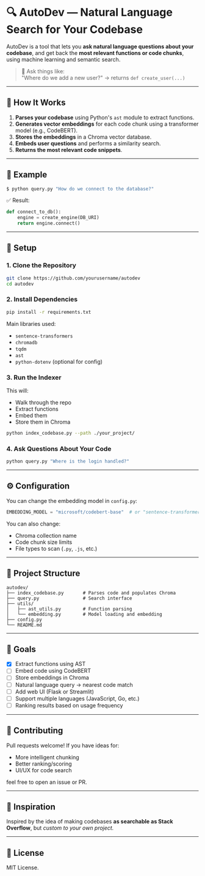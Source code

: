 # 🔍 AutoDev — Natural Language Search for Your Codebase

AutoDev is a tool that lets you **ask natural language questions about your codebase**, and get back the **most relevant functions or code chunks**, using machine learning and semantic search.

> 💬 Ask things like:  
> "Where do we add a new user?" → returns `def create_user(...)`

---

## 🧠 How It Works

1. **Parses your codebase** using Python's `ast` module to extract functions.
2. **Generates vector embeddings** for each code chunk using a transformer model (e.g., CodeBERT).
3. **Stores the embeddings** in a Chroma vector database.
4. **Embeds user questions** and performs a similarity search.
5. **Returns the most relevant code snippets**.

---

## 🚀 Example

```bash
$ python query.py "How do we connect to the database?"
```

✅ Result:
```python
def connect_to_db():
    engine = create_engine(DB_URI)
    return engine.connect()
```

---

## 🔧 Setup

### 1. Clone the Repository

```bash
git clone https://github.com/yourusername/autodev
cd autodev
```

### 2. Install Dependencies

```bash
pip install -r requirements.txt
```

Main libraries used:
- `sentence-transformers`
- `chromadb`
- `tqdm`
- `ast`
- `python-dotenv` (optional for config)

### 3. Run the Indexer

This will:
- Walk through the repo
- Extract functions
- Embed them
- Store them in Chroma

```bash
python index_codebase.py --path ./your_project/
```

### 4. Ask Questions About Your Code

```bash
python query.py "Where is the login handled?"
```

---

## ⚙️ Configuration

You can change the embedding model in `config.py`:

```python
EMBEDDING_MODEL = "microsoft/codebert-base"  # or "sentence-transformers/code-search-net"
```

You can also change:
- Chroma collection name
- Code chunk size limits
- File types to scan (`.py`, `.js`, etc.)

---

## 📁 Project Structure

```
autodev/
├── index_codebase.py       # Parses code and populates Chroma
├── query.py                # Search interface
├── utils/
│   ├── ast_utils.py        # Function parsing
│   └── embedding.py        # Model loading and embedding
├── config.py
└── README.md
```

---

## 📌 Goals

- [x] Extract functions using AST
- [ ] Embed code using CodeBERT
- [ ] Store embeddings in Chroma
- [ ] Natural language query → nearest code match
- [ ] Add web UI (Flask or Streamlit)
- [ ] Support multiple languages (JavaScript, Go, etc.)
- [ ] Ranking results based on usage frequency

---

## 🙌 Contributing

Pull requests welcome! If you have ideas for:
- More intelligent chunking
- Better ranking/scoring
- UI/UX for code search

feel free to open an issue or PR.

---

## 🧠 Inspiration

Inspired by the idea of making codebases **as searchable as Stack Overflow**, but *custom to your own project.*

---

## 📜 License

MIT License.
